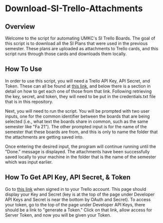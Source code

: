 # Download-SI-Trello-Attachments

## Overview
Welcome to the script for automating UMKC's SI Trello Boards. The goal of this script is to download all the SI Plans that were used in the previous semester. These plans are uploaded as attachments to Trello cards, and this script runs through those cards and downloads them locally.

## How To Use
In order to use this script, you will need a Trello API Key, API Secret, and Token. These can all be found at [this link](https://trello.com/app-key), and below there is a section in detail on how to get each one of those from that link. Following retrieving the key, secret, and token, they will need to be put in the credentials.txt file that is in this repository.

Next, you will need to run the script. You will be prompted with two user inputs, one for the common identifier between the boards that are being selected (i.e., what text the boards share in common, such as the same semester like "Fa 21"). The other prompted input is for the name of the semester that these boards are from, and this is only to name the folder that the attachments are getting saved into.

Once entering the desired input, the program will continue running until the "Done." message is displayed. The attachments have been successfully saved locally to your machine in the folder that is the name of the semester which was input earlier.

## How To Get API Key, API Secret, & Token
Go to [this link](https://trello.com/app-key) when signed in to your Trello account. This page should display your Key and Secret (key is at the top of the page under Developer API Keys and Secret is near the bottom by OAuth and Secret). To access your token, go to the top of the page under Developer API Keys, there should be a link to "generate a Token." Click on that link, allow access for Server Token, and now you will be given your Token.